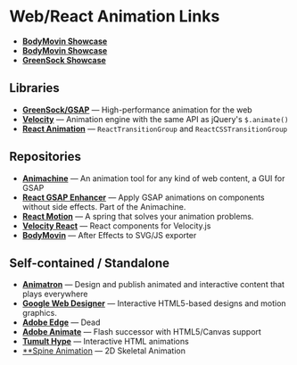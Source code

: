 # Web/React Animation Links

* [**BodyMovin Showcase**](http://codepen.io/collection/nVYWZR/)
* [**BodyMovin Showcase**](http://codepen.io/airnan/)
* [**GreenSock Showcase**](http://greensock.com/examples-showcases)

## Libraries

* [**GreenSock/GSAP**](http://greensock.com) — High-performance animation for the web
* [**Velocity**](http://julian.com/research/velocity/) — Animation engine with the same API as jQuery's `$.animate()`
* [**React Animation**](https://facebook.github.io/react/docs/animation.html) — `ReactTransitionGroup` and `ReactCSSTransitionGroup`

## Repositories

* [**Animachine**](https://github.com/animachine/animachine) — An animation tool for any kind of web content, a GUI for GSAP
* [**React GSAP Enhancer**](https://github.com/azazdeaz/react-gsap-enhancer) — Apply GSAP animations on components without side effects. Part of the Animachine.
* [**React Motion**](https://github.com/chenglou/react-motion) — A spring that solves your animation problems.
* [**Velocity React**](https://github.com/twitter-fabric/velocity-react) — React components for Velocity.js
* [**BodyMovin**](https://github.com/bodymovin/bodymovin) — After Effects to SVG/JS exporter

## Self-contained / Standalone

* [**Animatron**](https://www.animatron.com/) — Design and publish animated and interactive content that plays everywhere
* [**Google Web Designer**](https://www.google.com/webdesigner/) — Interactive HTML5-based designs and motion graphics.
* [**Adobe Edge**](http://adobe.com/edge) — Dead
* [**Adobe Animate**](http://www.adobe.com/products/animate.html) — Flash successor with HTML5/Canvas support
* [**Tumult Hype**](http://tumult.com) — Interactive HTML animations 
* [**Spine Animation](http://esotericsoftware.com/) — 2D Skeletal Animation
